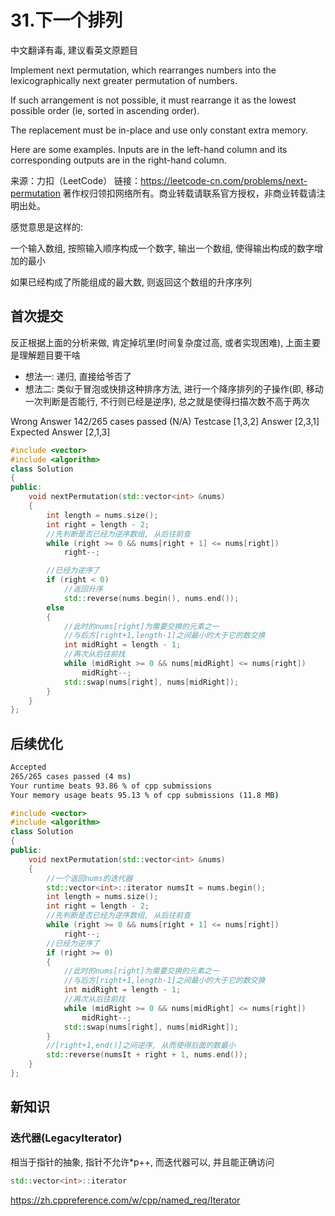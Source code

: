 # 31.下一个排列

中文翻译有毒, 建议看英文原题目

Implement next permutation, which rearranges numbers into the lexicographically next greater permutation of numbers.

If such arrangement is not possible, it must rearrange it as the lowest possible order (ie, sorted in ascending order).

The replacement must be in-place and use only constant extra memory.

Here are some examples. Inputs are in the left-hand column and its corresponding outputs are in the right-hand column.

来源：力扣（LeetCode）
链接：https://leetcode-cn.com/problems/next-permutation
著作权归领扣网络所有。商业转载请联系官方授权，非商业转载请注明出处。

感觉意思是这样的:

一个输入数组, 按照输入顺序构成一个数字, 输出一个数组, 使得输出构成的数字增加的最小

如果已经构成了所能组成的最大数, 则返回这个数组的升序序列

## 首次提交

反正根据上面的分析来做, 肯定掉坑里(时间复杂度过高, 或者实现困难), 上面主要是理解题目要干啥

* 想法一: 递归, 直接给爷否了
* 想法二: 类似于冒泡或快排这种排序方法, 进行一个降序排列的子操作(即, 移动一次判断是否能行, 不行则已经是逆序), 总之就是使得扫描次数不高于两次

Wrong Answer
142/265 cases passed (N/A)
Testcase
[1,3,2]
Answer
[2,3,1]
Expected Answer
[2,1,3]

```c++
#include <vector>
#include <algorithm>
class Solution
{
public:
    void nextPermutation(std::vector<int> &nums)
    {
        int length = nums.size();
        int right = length - 2;
        //先判断是否已经为逆序数组, 从后往前查
        while (right >= 0 && nums[right + 1] <= nums[right])
            right--;

        //已经为逆序了
        if (right < 0)
            //返回升序
            std::reverse(nums.begin(), nums.end());
        else
        {
            //此时的nums[right]为需要交换的元素之一
            //与后方[right+1,length-1]之间最小的大于它的数交换
            int midRight = length - 1;
            //再次从后往前找
            while (midRight >= 0 && nums[midRight] <= nums[right])
                midRight--;
            std::swap(nums[right], nums[midRight]);
        }
    }
};
```

## 后续优化

```cmd
Accepted
265/265 cases passed (4 ms)
Your runtime beats 93.86 % of cpp submissions
Your memory usage beats 95.13 % of cpp submissions (11.8 MB)
```

```c++
#include <vector>
#include <algorithm>
class Solution
{
public:
    void nextPermutation(std::vector<int> &nums)
    {
        //一个返回nums的迭代器
        std::vector<int>::iterator numsIt = nums.begin();
        int length = nums.size();
        int right = length - 2;
        //先判断是否已经为逆序数组, 从后往前查
        while (right >= 0 && nums[right + 1] <= nums[right])
            right--;
        //已经为逆序了
        if (right >= 0)
        {
            //此时的nums[right]为需要交换的元素之一
            //与后方[right+1,length-1]之间最小的大于它的数交换
            int midRight = length - 1;
            //再次从后往前找
            while (midRight >= 0 && nums[midRight] <= nums[right])
                midRight--;
            std::swap(nums[right], nums[midRight]);
        }
        //[right+1,end()]之间逆序, 从而使得后面的数最小
        std::reverse(numsIt + right + 1, nums.end());
    }
};
```

## 新知识

### 迭代器(LegacyIterator)

相当于指针的抽象, 指针不允许*p++, 而迭代器可以, 并且能正确访问

```c++
std::vector<int>::iterator
```

<https://zh.cppreference.com/w/cpp/named_req/Iterator>
